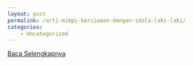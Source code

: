 ```yaml
---
layout: post
permalink: /arti-mimpi-berciuman-dengan-idola-laki-laki/
categories:
    - Uncategorized
---
```


[Baca Selengkapnya](/08)